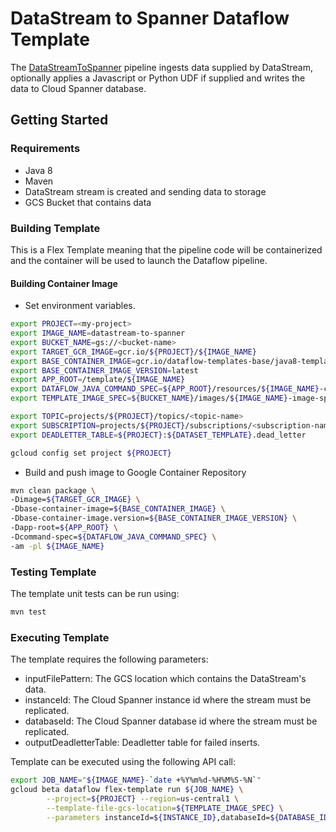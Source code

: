 # DataStream to Spanner Dataflow Template

The [DataStreamToSpanner](src/main/java/com/google/cloud/teleport/v2/templates/DataStreamToSpanner.java) pipeline
ingests data supplied by DataStream, optionally applies a Javascript or Python UDF if supplied
and writes the data to Cloud Spanner database.

## Getting Started

### Requirements
* Java 8
* Maven
* DataStream stream is created and sending data to storage
* GCS Bucket that contains data

### Building Template
This is a Flex Template meaning that the pipeline code will be containerized and the container will be
used to launch the Dataflow pipeline.

#### Building Container Image
* Set environment variables.

```sh
export PROJECT=<my-project>
export IMAGE_NAME=datastream-to-spanner
export BUCKET_NAME=gs://<bucket-name>
export TARGET_GCR_IMAGE=gcr.io/${PROJECT}/${IMAGE_NAME}
export BASE_CONTAINER_IMAGE=gcr.io/dataflow-templates-base/java8-template-launcher-base
export BASE_CONTAINER_IMAGE_VERSION=latest
export APP_ROOT=/template/${IMAGE_NAME}
export DATAFLOW_JAVA_COMMAND_SPEC=${APP_ROOT}/resources/${IMAGE_NAME}-command-spec.json
export TEMPLATE_IMAGE_SPEC=${BUCKET_NAME}/images/${IMAGE_NAME}-image-spec.json

export TOPIC=projects/${PROJECT}/topics/<topic-name>
export SUBSCRIPTION=projects/${PROJECT}/subscriptions/<subscription-name>
export DEADLETTER_TABLE=${PROJECT}:${DATASET_TEMPLATE}.dead_letter

gcloud config set project ${PROJECT}
```

* Build and push image to Google Container Repository

```sh
mvn clean package \
-Dimage=${TARGET_GCR_IMAGE} \
-Dbase-container-image=${BASE_CONTAINER_IMAGE} \
-Dbase-container-image.version=${BASE_CONTAINER_IMAGE_VERSION} \
-Dapp-root=${APP_ROOT} \
-Dcommand-spec=${DATAFLOW_JAVA_COMMAND_SPEC} \
-am -pl ${IMAGE_NAME}
```

### Testing Template

The template unit tests can be run using:
```sh
mvn test
```

### Executing Template

The template requires the following parameters:
* inputFilePattern: The GCS location which contains the DataStream's data.
* instanceId: The Cloud Spanner instance id where the stream must be replicated.
* databaseId: The Cloud Spanner database id where the stream must be replicated.
* outputDeadletterTable: Deadletter table for failed inserts.

Template can be executed using the following API call:
```sh
export JOB_NAME="${IMAGE_NAME}-`date +%Y%m%d-%H%M%S-%N`"
gcloud beta dataflow flex-template run ${JOB_NAME} \
        --project=${PROJECT} --region=us-central1 \
        --template-file-gcs-location=${TEMPLATE_IMAGE_SPEC} \
        --parameters instanceId=${INSTANCE_ID},databaseId=${DATABASE_ID},inputFilePattern=${GCS_LOCATION},outputDeadletterTable=${DEADLETTER_TABLE}
```
